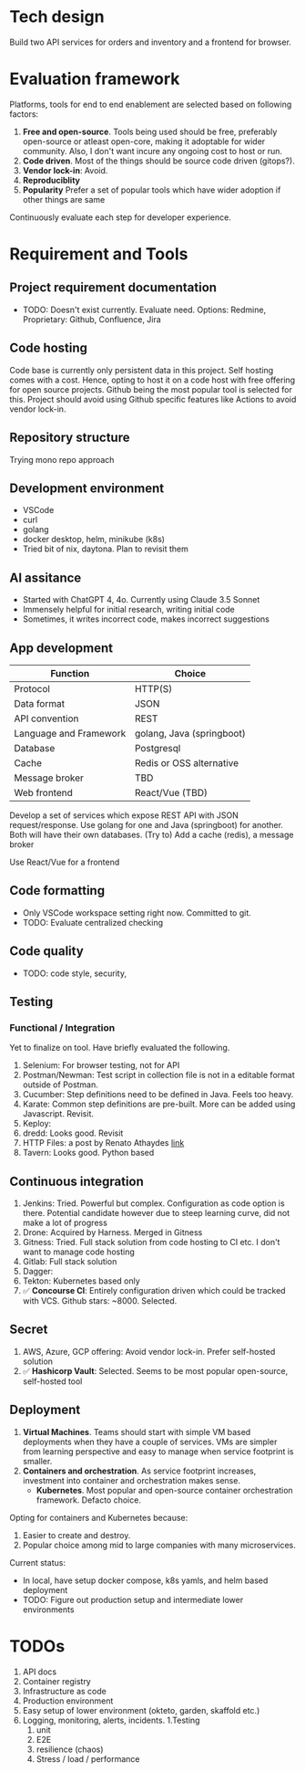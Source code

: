 # Tech design

Build two API services for orders and inventory and a frontend for browser.

# Evaluation framework

Platforms, tools for end to end enablement are selected based on following factors:

1. **Free and open-source**. Tools being used should be free, preferably open-source or atleast open-core, making it adoptable for wider community. Also, I don't want incure any ongoing cost to host or run.
1. **Code driven**. Most of the things should be source code driven (gitops?).
1. **Vendor lock-in**: Avoid.
1. **Reproduciblity**
1. **Popularity** Prefer a set of popular tools which have wider adoption if other things are same

Continuously evaluate each step for developer experience.

# Requirement and Tools

## Project requirement documentation

- TODO: Doesn't exist currently. Evaluate need. Options: Redmine, Proprietary: Github, Confluence, Jira

## Code hosting

Code base is currently only persistent data in this project. Self hosting comes with a cost. Hence, opting to host it on a code host with free offering for open source projects. Github being the most popular tool is selected for this. Project should avoid using Github specific features like Actions to avoid vendor lock-in.

## Repository structure

Trying mono repo approach

## Development environment

- VSCode
- curl
- golang
- docker desktop, helm, minikube (k8s)
- Tried bit of nix, daytona. Plan to revisit them

## AI assitance

- Started with ChatGPT 4, 4o. Currently using Claude 3.5 Sonnet
- Immensely helpful for initial research, writing initial code
- Sometimes, it writes incorrect code, makes incorrect suggestions

## App development

| Function               | Choice                    |
| ---------------------- | ------------------------- |
| Protocol               | HTTP(S)                   |
| Data format            | JSON                      |
| API convention         | REST                      |
| Language and Framework | golang, Java (springboot) |
| Database               | Postgresql                |
| Cache                  | Redis or OSS alternative  |
| Message broker         | TBD                       |
| Web frontend           | React/Vue (TBD)           |

Develop a set of services which expose REST API with JSON request/response. Use golang for one and Java (springboot) for another. Both will have their own databases. (Try to) Add a cache (redis), a message broker

Use React/Vue for a frontend

## Code formatting

- Only VSCode workspace setting right now. Committed to git.
- TODO: Evaluate centralized checking

## Code quality

- TODO: code style, security,

## Testing

### Functional / Integration

Yet to finalize on tool. Have briefly evaluated the following.

1. Selenium: For browser testing, not for API
1. Postman/Newman: Test script in collection file is not in a editable format outside of Postman.
1. Cucumber: Step definitions need to be defined in Java. Feels too heavy.
1. Karate: Common step definitions are pre-built. More can be added using Javascript. Revisit.
1. Keploy:
1. dredd: Looks good. Revisit
1. HTTP Files: a post by Renato Athaydes [link](https://renato.athaydes.com/posts/writing-http-files-for-testing.html)
1. Tavern: Looks good. Python based

## Continuous integration

1. Jenkins: Tried. Powerful but complex. Configuration as code option is there. Potential candidate however due to steep learning curve, did not make a lot of progress
1. Drone: Acquired by Harness. Merged in Gitness
1. Gitness: Tried. Full stack solution from code hosting to CI etc. I don't want to manage code hosting
1. Gitlab: Full stack solution
1. Dagger:
1. Tekton: Kubernetes based only
1. :white_check_mark: **Concourse CI**: Entirely configuration driven which could be tracked with VCS. Github stars: ~8000. Selected.

## Secret

1. AWS, Azure, GCP offering: Avoid vendor lock-in. Prefer self-hosted solution
1. :white_check_mark: **Hashicorp Vault**: Selected. Seems to be most popular open-source, self-hosted tool

## Deployment

1. **Virtual Machines**. Teams should start with simple VM based deployments when they have a couple of services. VMs are simpler from learning perspective and easy to manage when service footprint is smaller.
1. **Containers and orchestration**. As service footprint increases, investment into container and orchestration makes sense.
   - **Kubernetes**. Most popular and open-source container orchestration framework. Defacto choice.

Opting for containers and Kubernetes because:

1. Easier to create and destroy.
1. Popular choice among mid to large companies with many microservices.

Current status:

- In local, have setup docker compose, k8s yamls, and helm based deployment
- TODO: Figure out production setup and intermediate lower environments

# TODOs

1. API docs
1. Container registry
1. Infrastructure as code
1. Production environment
1. Easy setup of lower environment (okteto, garden, skaffold etc.)
1. Logging, monitoring, alerts, incidents.
   1.Testing
   1. unit
   1. E2E
   1. resilience (chaos)
   1. Stress / load / performance
